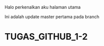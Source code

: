 Halo perkenalkan aku halaman utama

Ini adalah update master pertama pada branch
# TUGAS_GITHUB_1-2
